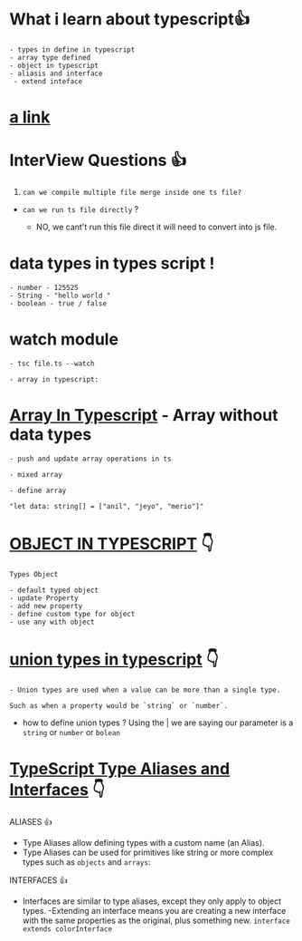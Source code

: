 # What i learn about typescript👍

    - types in define in typescript
    - array type defined
    - object in typescript
    - aliasis and interface
     - extend inteface

# [a link](https://github.com/user/repo/blob/branch/other_file.md)

# InterView Questions 👍

1.  `can we compile multiple file merge inside one ts file? `

- `can we run ts file directly` ?

  - NO, we cant't run this file direct it will need to convert into js file.

# data types in types script !

    - number - 125525
    - String - "hello world "
    - boolean - true / false

# watch module

    - tsc file.ts --watch

    - array in typescript:

# [Array In Typescript](https://github.com/asishwor/Typescript/blob/main/array.ts) - Array without data types

    - push and update array operations in ts

    - mixed array

    - define array

`"let data: string[] = ["anil", "jeyo", "merio"]"`

# [OBJECT IN TYPESCRIPT](https://github.com/asishwor/Typescript/blob/main/object.ts) 👇

`Types Object`

    - default typed object
    - update Property
    - add new property
    - define custom type for object
    - use any with object

# [union types in typescript](https://github.com/asishwor/Typescript/blob/main/uniontypes.ts) 👇

    - Union types are used when a value can be more than a single type.

    Such as when a property would be `string` or `number`.

- how to define union types ?
  Using the | we are saying our parameter is a `string` or `number` or `bolean`

# [TypeScript Type Aliases and Interfaces](https://github.com/asishwor/Typescript/blob/main/interface_aliasis.ts) 👇

ALIASES 👍

- Type Aliases allow defining types with a custom name (an Alias).
- Type Aliases can be used for primitives like string or more complex types such as `objects` and `arrays`:

INTERFACES 👍

- Interfaces are similar to type aliases, except they only apply to object types.
  -Extending an interface means you are creating a new interface with the same properties as the original, plus something new. `interface extends colorInterface`
